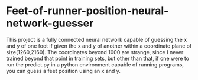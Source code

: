 # Feet-of-runner-position-neural-network-guesser

This project is a fully connected neural network capable of guessing the x and y of one foot if given the x and y of another within a coordinate plane of size(1260,2160).
The coordinates beyond 1000 are strange, since I never trained beyond that point in training sets, but other than that, if one were to run the predict.py in a python environment capable of running programs, you can guess a feet position using an x and y.
